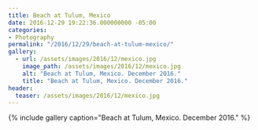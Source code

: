 ```yaml
---
title: Beach at Tulum, Mexico
date: 2016-12-29 19:22:36.000000000 -05:00
categories:
- Photography
permalink: "/2016/12/29/beach-at-tulum-mexico/"
gallery:
  - url: /assets/images/2016/12/mexico.jpg
    image_path: /assets/images/2016/12/mexico.jpg
    alt: "Beach at Tulum, Mexico. December 2016."
    title: "Beach at Tulum, Mexico. December 2016."
header:
  teaser: /assets/images/2016/12/mexico.jpg
---
```


{% include gallery caption="Beach at Tulum, Mexico. December 2016." %}